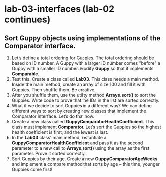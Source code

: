 # lab-03-interfaces (lab-02 continues)
## Sort Guppy objects using implementations of the Comparator interface.
1. Let’s define a total ordering for Guppies. The total ordering should be based on ID number. A Guppy
with a larger ID number comes "before" a Guppy with a smaller ID number. Modify **Guppy** so that
it implements **Comparable<Guppy>**.
2. Test this. Create a class called **Lab03**. This class needs a main method. Inside the main method,
create an array of size 100 and fill it with Guppies. Then shuffle them. Be creative.
3. After you shuffle them, use the utility method **Arrays.sort()** to sort the Guppies. Write code to prove
that the IDs in the list are sorted correctly.
4. What if we decide to sort Guppies in a different way? We can define different ways to sort by creating
new classes that implement the Comparator interface. Let’s do that now.
5. Create a new class called **GuppyComparatorHealthCoefficient**. This class must implement
**Comparator<Guppy>**. Let’s sort the Guppies so the highest health coefficient is first,
and the lowest is last.
6. In the **Lab03** class’ main method, instantiate a **GuppyComparatorHealthCoefficient** and pass it as
the second parameter to a new call to **Arrays.sort()** using the array as the first parameter. Prove it
sorted correctly.
7. Sort Guppies by their age. Create a new **GuppyComparatorAgeWeeks** and implement
a compare method that sorts by age – this time, younger Guppies come first!
